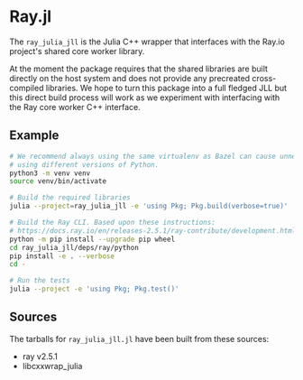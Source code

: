 # Ray.jl

The `ray_julia_jll` is the Julia C++ wrapper that interfaces with the Ray.io project's shared core worker library.

At the moment the package requires that the shared libraries are built directly on the host system and does not provide any precreated cross-compiled libraries. We hope to turn this package into a full fledged JLL but this direct build process will work as we experiment with interfacing with the Ray core worker C++ interface.

## Example

```sh
# We recommend always using the same virtualenv as Bazel can cause unnecessary rebuilds when
# using different versions of Python.
python3 -m venv venv
source venv/bin/activate

# Build the required libraries
julia --project=ray_julia_jll -e 'using Pkg; Pkg.build(verbose=true)'

# Build the Ray CLI. Based upon these instructions:
# https://docs.ray.io/en/releases-2.5.1/ray-contribute/development.html#building-ray-on-linux-macos-full
python -m pip install --upgrade pip wheel
cd ray_julia_jll/deps/ray/python
pip install -e . --verbose
cd -

# Run the tests
julia --project -e 'using Pkg; Pkg.test()'
```

## Sources

The tarballs for `ray_julia_jll.jl` have been built from these sources:

* ray v2.5.1
* libcxxwrap_julia

